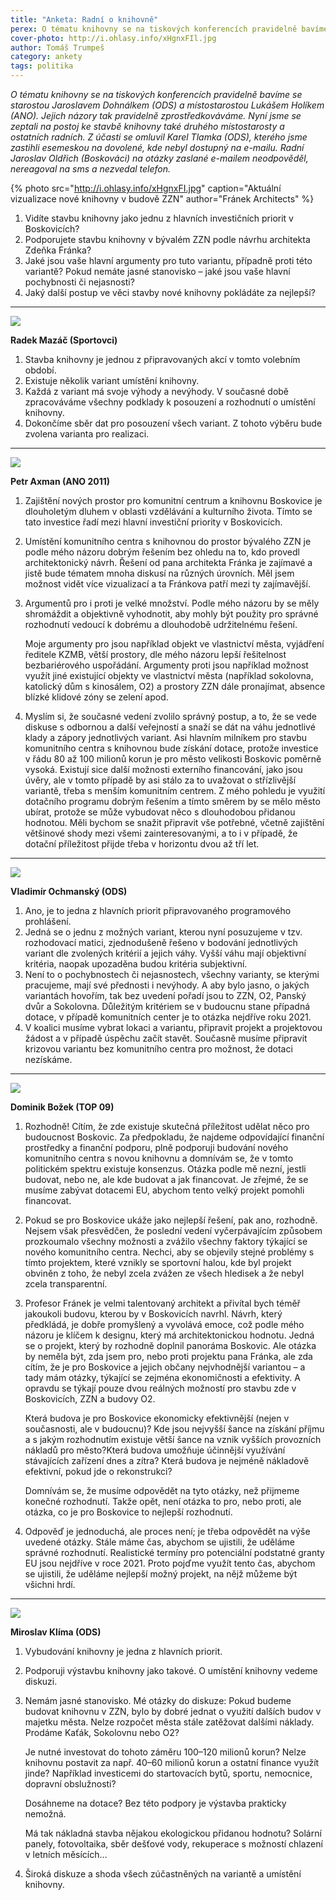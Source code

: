 ```yaml
---
title: "Anketa: Radní o knihovně"
perex: O tématu knihovny se na tiskových konferencích pravidelně bavíme se starostou Jaroslavem Dohnálkem a místostarostou Lukášem Holíkem. Nyní jsme se zeptali na postoj ke stavbě knihovny také druhého místostarosty a ostatních radních.
cover-photo: http://i.ohlasy.info/xHgnxFIl.jpg
author: Tomáš Trumpeš
category: ankety
tags: politika
---
```


*O tématu knihovny se na tiskových konferencích pravidelně bavíme se starostou Jaroslavem Dohnálkem (ODS) a místostarostou Lukášem Holíkem (ANO). Jejich názory tak pravidelně zprostředkováváme. Nyní jsme se zeptali na postoj ke stavbě knihovny také druhého místostarosty a ostatních radních. Z účasti se omluvil Karel Tlamka (ODS), kterého jsme zastihli esemeskou na dovolené, kde nebyl dostupný na e-mailu. Radní Jaroslav Oldřich (Boskováci) na otázky zaslané e-mailem neodpověděl, nereagoval na sms a nezvedal telefon.*

{% photo src="http://i.ohlasy.info/xHgnxFI.jpg" caption="Aktuální vizualizace nové knihovny v budově ZZN" author="Fránek Architects" %}

1. Vidíte stavbu knihovny jako jednu z hlavních investičních priorit v Boskovicích?
2. Podporujete stavbu knihovny v bývalém ZZN podle návrhu architekta Zdeňka Fránka?
3. Jaké jsou vaše hlavní argumenty pro tuto variantu, případně proti této variantě? Pokud nemáte jasné stanovisko – jaké jsou vaše hlavní pochybnosti či nejasnosti?
4. Jaký další postup ve věci stavby nové knihovny pokládáte za nejlepší?

---

<img src="http://i.ohlasy.info/aYAmxfP.jpg" class="profile-picture">

**Radek Mazáč (Sportovci)**

1. Stavba knihovny je jednou z připravovaných akcí v tomto volebním období.
2. Existuje několik variant umístění knihovny.
3. Každá z variant má svoje výhody a nevýhody. V současné době zpracováváme všechny podklady k posouzení a rozhodnutí o umístění knihovny.
4. Dokončíme sběr dat pro posouzení všech variant. Z tohoto výběru bude zvolena varianta pro realizaci.

---

<img src="http://i.ohlasy.info/0L63kfA.jpg" class="profile-picture">

**Petr Axman (ANO 2011)**

1. Zajištění nových prostor pro komunitní centrum a knihovnu Boskovice je dlouholetým dluhem v oblasti vzdělávání a kulturního života. Tímto se tato investice řadí mezi hlavní investiční priority v Boskovicích.
2. Umístění komunitního centra s knihovnou do prostor bývalého ZZN je podle mého názoru dobrým řešením bez ohledu na to, kdo provedl architektonický návrh. Řešení od pana architekta Fránka je zajímavé a jistě bude tématem mnoha diskusí na různých úrovních. Měl jsem možnost vidět více vizualizací a ta Fránkova patří mezi ty zajímavější. 
3. Argumentů pro i proti je velké množství. Podle mého názoru by se měly shromáždit a objektivně vyhodnotit, aby mohly být použity pro správné rozhodnutí vedoucí k dobrému a dlouhodobě udržitelnému řešení.

    Moje argumenty pro jsou například objekt ve vlastnictví města, vyjádření ředitele KZMB, větší prostory, dle mého názoru lepší řešitelnost bezbariérového uspořádání. Argumenty proti jsou například možnost využít jiné existující objekty ve vlastnictví města (například sokolovna, katolický dům s kinosálem, O2) a prostory ZZN dále pronajímat, absence blízké klidové zóny se zelení apod.
4. Myslím si, že současné vedení zvolilo správný postup, a to, že se vede diskuse s odbornou a další veřejností a snaží se dát na váhu jednotlivé klady a zápory jednotlivých variant. Asi hlavním milníkem pro stavbu komunitního centra s knihovnou bude získání dotace, protože investice v řádu 80 až 100 milionů korun je pro město velikosti Boskovic poměrně vysoká. Existují sice další možnosti externího financování, jako jsou úvěry, ale v tomto případě by asi stálo za to uvažovat o střízlivější variantě, třeba s menším komunitním centrem. Z mého pohledu je využití dotačního programu dobrým řešením a tímto směrem by se mělo město ubírat, protože se může vybudovat něco s dlouhodobou přidanou hodnotou. Měli bychom se snažit připravit vše potřebné, včetně zajištění většinové shody mezi všemi zainteresovanými, a to i v případě, že dotační příležitost přijde třeba v horizontu dvou až tří let.

---

<img src="http://i.ohlasy.info/pDe4bD7.jpg" class="profile-picture">

**Vladimír Ochmanský (ODS)**

1. Ano, je to jedna z hlavních priorit připravovaného programového prohlášení.
2. Jedná se o jednu z možných variant, kterou nyní posuzujeme v tzv. rozhodovací matici, zjednodušeně řešeno v bodování jednotlivých variant dle zvolených kritérií a jejich váhy. Vyšší váhu mají objektivní kritéria, naopak upozaděna budou kritéria subjektivní.
3. Není to o pochybnostech či nejasnostech, všechny varianty, se kterými pracujeme, mají své přednosti i nevýhody. A aby bylo jasno, o jakých variantách hovořím, tak bez uvedení pořadí jsou to ZZN, O2, Panský dvůr a Sokolovna. Důležitým kritériem se v budoucnu stane případná dotace, v případě komunitních center je to otázka nejdříve roku 2021.
4. V koalici musíme vybrat lokaci a variantu, připravit projekt a projektovou žádost a v případě úspěchu začít stavět. Současně musíme připravit krizovou variantu bez komunitního centra pro možnost, že dotaci nezískáme.

---

<img src="http://i.ohlasy.info/gJVXjZE.jpg" class="profile-picture">

**Dominik Božek (TOP 09)**

1. Rozhodně! Cítím, že zde existuje skutečná příležitost udělat něco pro budoucnost Boskovic. Za předpokladu, že najdeme odpovídající finanční prostředky a finanční podporu, plně podporuji budování nového komunitního centra s novou knihovnu a domnívám se, že v tomto politickém spektru existuje konsenzus. Otázka podle mě nezní, jestli budovat, nebo ne, ale kde budovat a jak financovat. Je zřejmé, že se musíme zabývat dotacemi EU, abychom tento velký projekt pomohli financovat.
2. Pokud se pro Boskovice ukáže jako nejlepší řešení, pak ano, rozhodně. Nejsem však přesvědčen, že poslední vedení vyčerpávajícím způsobem prozkoumalo všechny možnosti a zvážilo všechny faktory týkající se nového komunitního centra. Nechci, aby se objevily stejné problémy s tímto projektem, které vznikly se sportovní halou, kde byl projekt obviněn z toho, že nebyl zcela zvážen ze všech hledisek a že nebyl zcela transparentní.
3. Profesor Fránek je velmi talentovaný architekt a přivítal bych téměř jakoukoli budovu, kterou by v Boskovicích navrhl. Návrh, který předkládá, je dobře promyšlený a vyvolává emoce, což podle mého názoru je klíčem k designu, který má architektonickou hodnotu. Jedná se o projekt, který by rozhodně doplnil panoráma Boskovic. Ale otázka by neměla být, zda jsem pro, nebo proti projektu pana Fránka, ale zda cítím, že je pro Boskovice a jejich občany nejvhodnější variantou – a tady mám otázky, týkající se zejména ekonomičnosti a efektivity. A opravdu se týkají pouze dvou reálných možností pro stavbu zde v Boskovicích, ZZN a budovy O2.

    Která budova je pro Boskovice ekonomicky efektivnější (nejen v současnosti, ale v budoucnu)? Kde jsou nejvyšší šance na získání příjmu a s jakým rozhodnutím existuje větší šance na vznik vyšších provozních nákladů pro město?Která budova umožňuje účinnější využívání stávajících zařízení dnes a zítra? Která budova je nejméně nákladově efektivní, pokud jde o rekonstrukci?
    
    Domnívám se, že musíme odpovědět na tyto otázky, než přijmeme konečné rozhodnutí. Takže opět, není otázka to pro, nebo proti, ale otázka, co je pro Boskovice to nejlepší rozhodnutí.
4. Odpověď je jednoduchá, ale proces není; je třeba odpovědět na výše uvedené otázky. Stále máme čas, abychom se ujistili, že uděláme správné rozhodnutí. Realistické termíny pro potenciální podstatné granty EU jsou nejdříve v roce 2021. Proto pojďme využít tento čas, abychom se ujistili, že uděláme nejlepší možný projekt, na nějž můžeme být všichni hrdí.

---

<img src="http://i.ohlasy.info/yntNBxn.jpg" class="profile-picture">

**Miroslav Klíma (ODS)**

1. Vybudování knihovny je jedna z hlavních priorit.
2. Podporuji výstavbu knihovny jako takové. O umístění knihovny vedeme diskuzi.
3. Nemám jasné stanovisko. Mé otázky do diskuze: Pokud budeme budovat knihovnu v ZZN, bylo by dobré jednat o využití dalších budov v majetku města. Nelze rozpočet města stále zatěžovat dalšími náklady. Prodáme Kaťák, Sokolovnu nebo O2?

    Je nutné investovat do tohoto záměru 100–120 milionů korun? Nelze knihovnu postavit za např. 40–60 milionů korun a ostatní finance využít jinde? Například investicemi do startovacích bytů, sportu, nemocnice, dopravní obslužnosti?

    Dosáhneme na dotace? Bez této podpory je výstavba prakticky nemožná.

    Má tak nákladná stavba nějakou ekologickou přidanou hodnotu? Solární panely, fotovoltaika, sběr dešťové vody, rekuperace s možností chlazení v letních měsících…
4. Široká diskuze a shoda všech zúčastněných na variantě a umístění knihovny.